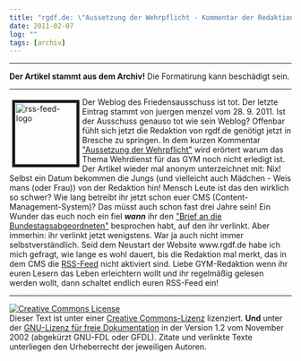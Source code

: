 ```yaml
---
title: "rgdf.de: \"Aussetzung der Wehrpflicht - Kommentar der Redaktion\""
date: 2011-02-07
log: ""
tags: [archiv]
---
```

<hr><b>Der Artikel stammt aus dem Archiv!</b> Die Formatirung kann beschädigt sein.<hr>
<a href="http://www.the-independent-friend.de/?q=system/files/200px-Feed-icon.svg_.png"><img align="left" width="110" vspace="5" hspace="5" height="110" border="5" src="http://www.the-independent-friend.de/?q=system/files/200px-Feed-icon.svg_.png" alt="rss-feed-logo" /></a>Der Weblog des Friedensausschuss ist tot. Der letzte Eintrag stammt von  juergen menzel vom 28. 9. 2011. Ist der Ausschuss genauso tot wie sein Weblog? Offenbar f&uuml;hlt sich jetzt die Redaktion von rgdf.de gen&ouml;tigt jetzt in Bresche zu springen. In dem kurzen Kommentar <a href="http://www.rgdf.de//index.php?option=com_content&amp;task=view&amp;id=154&amp;Itemid=1">&quot;Aussetzung der Wehrpflicht&quot;</a> wird er&ouml;rtert warum das Thema Wehrdienst f&uuml;r das GYM noch nicht erledigt ist. Der Artikel wieder mal anonym unterzeichnet mit: Nix!
<!--break-->
Selbst ein Datum bekommen die Jungs (und vielleicht auch M&auml;dchen - Weis mans (oder Frau)) von der Redaktion hin! Mensch Leute ist das den wirklich so schwer? Wie lang betreibt ihr jetzt schon euer CMS (Content-Management-System)? Das m&uuml;sst auch schon fast drei Jahre sein! Ein Wunder das euch noch ein fiel <i><b>wann</b></i> ihr den <a href="http://www.rgdf.de//index.php?option=com_content&amp;task=view&amp;id=133&amp;Itemid=1">&quot;Brief an die Bundestagsabgeordneten&quot;</a> besprochen habt, auf den ihr verlinkt. Aber immerhin: ihr verlinkt jetzt wenigstens. War ja auch nicht immer selbstverst&auml;ndlich.
Seid dem Neustart der Website www.rgdf.de habe ich mich gefragt, wie lange es wohl dauert, bis die Redaktion mal merkt, das in dem CMS die <a href="http://de.wikipedia.org/wiki/RSS">RSS-Feed</a> nicht aktiviert sind. Liebe GYM-Redaktion wenn ihr euren Lesern das Leben erleichtern wollt und ihr regelm&auml;&szlig;ig gelesen werden wollt, dann schaltet endlich euren RSS-Feed ein!
<hr />
<a rel="license" href="http://creativecommons.org/licenses/by-sa/3.0/de/"><img alt="Creative Commons License" style="border-width: 0pt;" src="http://i.creativecommons.org/l/by-sa/3.0/de/88x31.png" /></a><br />
Dieser <span xmlns:dc="http://purl.org/dc/elements/1.1/" href="http://purl.org/dc/dcmitype/Text" rel="dc:type">Text</span> ist unter einer <a rel="license" href="http://creativecommons.org/licenses/by-sa/3.0/de/">Creative Commons-Lizenz</a> lizenziert. <b>Und</b> unter der <a href="http://de.wikipedia.org/wiki/GFDL">GNU-Lizenz f&uuml;r freie Dokumentation</a> in der Version 1.2 vom November 2002 (abgek&uuml;rzt GNU-FDL oder GFDL). Zitate und verlinkte Texte unterliegen den Urheberrecht der jeweiligen Autoren.

